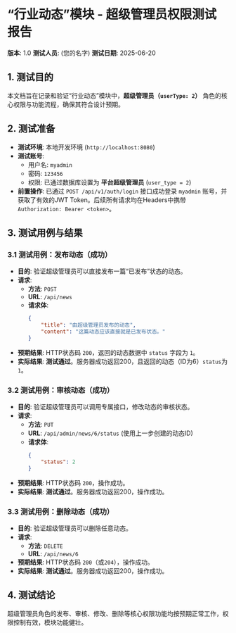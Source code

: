 # “行业动态”模块 - 超级管理员权限测试报告

**版本**: 1.0
**测试人员**: (您的名字)
**测试日期**: 2025-06-20

## 1. 测试目的
本文档旨在记录和验证“行业动态”模块中，**超级管理员（`userType: 2`）** 角色的核心权限与功能流程，确保其符合设计预期。

## 2. 测试准备
- **测试环境**: 本地开发环境 (`http://localhost:8080`)
- **测试账号**:
    - 用户名: `myadmin`
    - 密码: `123456`
    - 权限: 已通过数据库设置为 **平台超级管理员** (`user_type = 2`)
- **前置操作**: 已通过 `POST /api/v1/auth/login` 接口成功登录 `myadmin` 账号，并获取了有效的JWT Token。后续所有请求均在Headers中携带 `Authorization: Bearer <token>`。

## 3. 测试用例与结果

### 3.1 测试用例：发布动态（成功）

* **目的**: 验证超级管理员可以直接发布一篇“已发布”状态的动态。
* **请求**:
    * **方法**: `POST`
    * **URL**: `/api/news`
    * **请求体**:
        ```json
        {
            "title": "由超级管理员发布的动态",
            "content": "这篇动态应该直接就是已发布状态。"
        }
        ```
* **预期结果**: HTTP状态码 `200`，返回的动态数据中 `status` 字段为 `1`。
* **实际结果**: **测试通过**。服务器成功返回200，且返回的动态（ID为6）`status`为`1`。

### 3.2 测试用例：审核动态（成功）

* **目的**: 验证超级管理员可以调用专属接口，修改动态的审核状态。
* **请求**:
    * **方法**: `PUT`
    * **URL**: `/api/admin/news/6/status` (使用上一步创建的动态ID)
    * **请求体**:
        ```json
        {
            "status": 2
        }
        ```
* **预期结果**: HTTP状态码 `200`，操作成功。
* **实际结果**: **测试通过**。服务器成功返回200，操作成功。

### 3.3 测试用例：删除动态（成功）

* **目的**: 验证超级管理员可以删除任意动态。
* **请求**:
    * **方法**: `DELETE`
    * **URL**: `/api/news/6`
* **预期结果**: HTTP状态码 `200`（或`204`），操作成功。
* **实际结果**: **测试通过**。服务器成功返回200，操作成功。

## 4. 测试结论
超级管理员角色的发布、审核、修改、删除等核心权限功能均按预期正常工作，权限控制有效，模块功能健壮。